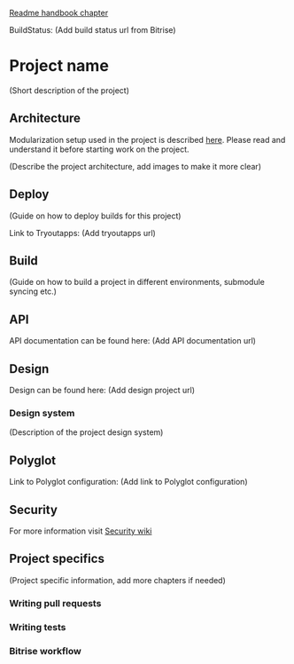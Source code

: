 [Readme handbook chapter](https://infinum.com/handbook/android/building-quality-apps/project-readme)

BuildStatus: (Add build status url from Bitrise)

# Project name #

(Short description of the project)

## Architecture

Modularization setup used in the project is described [here](modularization.md).
Please read and understand it before starting work on the project.

(Describe the project architecture, add images to make it more clear)

## Deploy

(Guide on how to deploy builds for this project)

Link to Tryoutapps: (Add tryoutapps url)

## Build

(Guide on how to build a project in different environments, submodule syncing etc.)

## API

API documentation can be found here: (Add API documentation url)

## Design

Design can be found here: (Add design project url)

### Design system

(Description of the project design system)

## Polyglot

Link to Polyglot configuration: (Add link to Polyglot configuration)

## Security

For more information visit [Security wiki](https://github.com/infinum/Android-New-Project-Template/wiki/Security)

## Project specifics

(Project specific information, add more chapters if needed)

### Writing pull requests

### Writing tests

### Bitrise workflow

